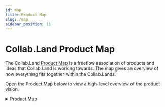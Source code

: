 ```yaml
---
id: map
title: Product Map
slug: /map
sidebar_position: 11
---
```


# Collab.Land Product Map

The Collab.Land [Product Map](https://whimsical.com/collab-products-7HgPByTfsEVXiFgcXqJzQi@LUSUr8hW5cYSYfX8ti) is a freeflow association of products and ideas that Collab.Land is working towards. The map gives an overview of how everything fits together within the Collab.Lands.

Open the Product Map below to view a high-level overview of the product vision.

<details> <summary> Product Map </summary>

- There is also a [high-level product prioritization](https://whimsical.com/collab-products-7HgPByTfsEVXiFgcXqJzQi@2Ux7TurymMcvr1WjdR3d) at the bottom of the document
- password `collabland`
</details>
